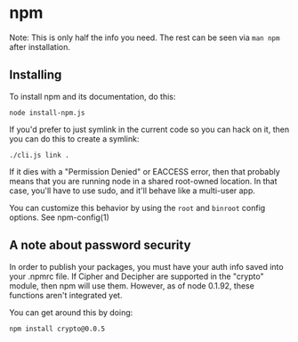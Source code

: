 # npm

Note: This is only half the info you need.  The rest can be seen via
`man npm` after installation.

## Installing

To install npm and its documentation, do this:

    node install-npm.js

If you'd prefer to just symlink in the current code so you can hack
on it, then you can do this to create a symlink:

    ./cli.js link .

If it dies with a "Permission Denied" or EACCESS error, then that probably
means that you are running node in a shared root-owned location.  In that
case, you'll have to use sudo, and it'll behave like a multi-user app.

You can customize this behavior by using the `root` and `binroot` config
options.  See npm-config(1)

## A note about password security

In order to publish your packages, you must have your auth info
saved into your .npmrc file.  If Cipher and Decipher are supported
in the "crypto" module, then npm will use them.  However, as of
node 0.1.92, these functions aren't integrated yet.

You can get around this by doing:

    npm install crypto@0.0.5
